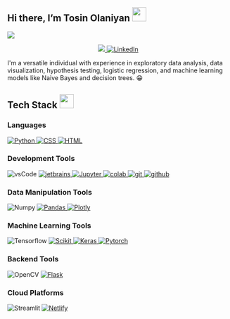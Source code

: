 ## Hi there, I’m Tosin Olaniyan <img src = "https://raw.githubusercontent.com/MartinHeinz/MartinHeinz/master/wave.gif" width = 32px height = 32px> 
<p>
  <a href="https://github.com/DenverCoder1/readme-typing-svg"><img src="https://readme-typing-svg.herokuapp.com?&font=IBM+Plex+Sans&color=abcdef&size=20&lines=You+are+welcome+to+my+GitHub+Profile!;I'm+a+Data+Scientist" /></a>
</p>

<p align ="center">
   <a href="mailto:olaniyantosin120@gmail.com">
  <img src="https://img.shields.io/badge/email me-%23D14836.svg?&style=for-the-badge&logo=gmail&logoColor=white" />
</a> <!--&nbsp;&nbsp;-->
   <a href="https://www.linkedin.com/in/tosinolaniyan123/">
    <img alt="LinkedIn" src="https://img.shields.io/badge/LinkedIn-0077B5?style=for-the-badge&logo=linkedin&logoColor=white">
</a>     
  </p>


<p >I'm a versatile individual with experience in exploratory data analysis, data visualization, hypothesis testing, logistic regression, and machine learning models like Naive Bayes and decision trees. 😁
</p>



## Tech Stack <img src = "https://media2.giphy.com/media/QssGEmpkyEOhBCb7e1/giphy.gif?cid=ecf05e47a0n3gi1bfqntqmob8g9aid1oyj2wr3ds3mg700bl&rid=giphy.gif" width = 32px height = 32px> 

### Languages 
<p align="left">
  <a href="https://www.python.org" target="_blank">
    <img alt="Python" src="https://img.shields.io/badge/Python-3776AB?style=for-the-badge&logo=python&logoColor=white">
  </a>  
  <a href="https://www.css3.com/">
	<img alt = "CSS" src="https://img.shields.io/badge/CSS-239120?&style=for-the-badge&logo=css3&logoColor=white">
  </a>
  <a href="" target=_"blank">
  <img alt="HTML" src="https://img.shields.io/badge/HTML-239120?style=for-the-badge&logo=html5&logoColor=white">
  </a>
  
</p>
  
### Development Tools
<p
  <a href="https://code.visualstudio.com/" target="_blank">
    <img src="https://img.shields.io/badge/vscode-007ACC.svg?style=for-the-badge&logo=visualstudiocode&logoColor=white" alt="vsCode"/> 
  </a>
  <a href="https://www.jetbrains.com/" target="_blank">
    <img src="https://img.shields.io/badge/PyCharm-000000.svg?&style=for-the-badge&logo=PyCharm&logoColor=white" alt="jetbrains" />
  </a>
   <a href="https://jupyter.org/" target="_blank">
    <img alt="Jupyter" src="https://img.shields.io/badge/Jupyter-F37626.svg?&style=for-the-badge&logo=Jupyter&logoColor=white">
  </a>
  <a href="https://colab.research.google.com/" target="_blank">
    <img alt="colab" src="https://img.shields.io/badge/Colab-F9AB00?style=for-the-badge&logo=googlecolab&color=525252">
  </a>
  <a href="https://git-scm.com/" target="_blank">
    <img src="https://img.shields.io/badge/git-F05032.svg?style=for-the-badge&logo=git&logoColor=white"
      alt="git"/>
  </a>
  <a href="https://github.com/ELanza-48" target="_blank">
    <img src="https://img.shields.io/badge/github-181717.svg?style=for-the-badge&logo=github&logoColor=white" alt="github" />
  </a>
  
  </p>


### Data Manipulation Tools
<p  
  <a href="https://numpy.org/" target="_blank">
    <img alt="Numpy" src="https://img.shields.io/badge/Numpy-777BB4?style=for-the-badge&logo=numpy&logoColor=white">
  </a>

   <a href="https://pandas.pydata.org/" target="_blank">
    <img alt="Pandas" src="https://img.shields.io/badge/Pandas-2C2D72?style=for-the-badge&logo=pandas&logoColor=white">
  </a>

   <a href="https://plotly.com/" target="_blank">
    <img alt="Plotly" src="https://img.shields.io/badge/Plotly-239120?style=for-the-badge&logo=plotly&logoColor=white">
  </a>
  
 </p>
  

### Machine Learning Tools
<p
  <a href="https://www.tensorflow.org/?gclid=CjwKCAjw586hBhBrEiwAQYEnHfiesw1Ds1RJefj2EZvSdtrkirIcjqX0wSWn6et2oxTE7u0sskv0BBoCyEUQAvD_BwE" target="_blank">
	<img alt="Tensorflow" src="https://img.shields.io/badge/TensorFlow-FF6F00?style=for-the-badge&logo=tensorflow&logoColor=white">

   <a href="https://scikit-learn.org/" target="_blank">
    <img alt="Scikit" src="https://img.shields.io/badge/scikit_learn-F7931E?style=for-the-badge&logo=scikit-learn&logoColor=white">
   </a>

   <a href="https://keras.io/" target="_blank">
    <img alt="Keras" src="https://img.shields.io/badge/Keras-D00000?style=for-the-badge&logo=Keras&logoColor=white">
   </a>

   <a href="https://pytorch.org/" target="_blank">
    <img alt="Pytorch" src="https://img.shields.io/badge/Pytorch-red?style=for-the-badge&logo=Pytorch&logoColor=white">
   </a>

 </p>

### Backend Tools
<p
  <a href="https://opencv.org/" target="_blank">
    <img alt="OpenCV" src="https://img.shields.io/badge/OpenCV-27338e?style=for-the-badge&logo=OpenCV&logoColor=white">
  </a>
  <a href="" target="_blank">
    <img alt="Flask" src="https://img.shields.io/badge/flask-%23000.svg?style=for-the-badge&logo=flask&logoColor=white">
  </a>

 </p>
 
 ### Cloud Platforms
<p
   
  <a href="https://streamlit.io/" target="_blank">
    <img alt="Streamlit" src="https://img.shields.io/badge/Streamlit-Cloud-FF4B4B?style=for-the-badge&logo=Streamlit&logoColor=white">
  </a>
   <a href="" target="_blank">
    <img alt="Netlify" src="https://img.shields.io/badge/netlify-%23000000.svg?style=for-the-badge&logo=netlify&logoColor=#00C7B7">
  </a> 


  
</p>

<!--
**Tosin120/tosin120** is a ✨ _special_ ✨ repository because its `README.md` (this file) appears on your GitHub profile.

Here are some ideas to get you started:

- 🔭 I’m currently working on ...
- 🌱 I’m currently learning ...
- 👯 I’m looking to collaborate on ...
- 🤔 I’m looking for help with ...
- 💬 Ask me about ...
- 📫 How to reach me: ...
- 😄 Pronouns: ...
- ⚡ Fun fact: ...
-->
